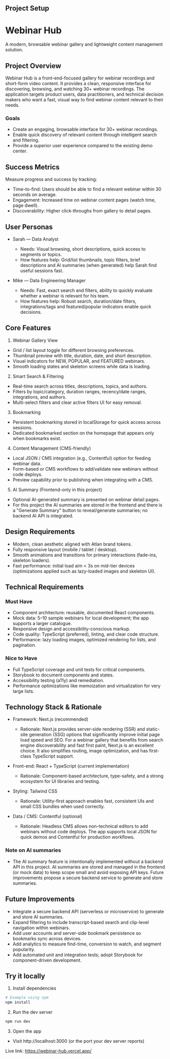 ## Project Setup

# Webinar Hub

A modern, browsable webinar gallery and lightweight content management solution.

## Project Overview

Webinar Hub is a front-end-focused gallery for webinar recordings and short-form video content. It provides a clean, responsive interface for discovering, browsing, and watching 30+ webinar recordings. The application targets product users, data practitioners, and technical decision makers who want a fast, visual way to find webinar content relevant to their needs.

### Goals

- Create an engaging, browsable interface for 30+ webinar recordings.
- Enable quick discovery of relevant content through intelligent search and filtering.
- Provide a superior user experience compared to the existing demo center.

## Success Metrics

Measure progress and success by tracking:

- Time-to-find: Users should be able to find a relevant webinar within 30 seconds on average.
- Engagement: Increased time on webinar content pages (watch time, page dwell).
- Discoverability: Higher click-throughs from gallery to detail pages.

## User Personas

- Sarah — Data Analyst
	- Needs: Visual browsing, short descriptions, quick access to segments or topics.
	- How features help: Grid/list thumbnails, topic filters, brief descriptions and AI summaries (when generated) help Sarah find useful sessions fast.

- Mike — Data Engineering Manager
	- Needs: Fast, exact search and filters, ability to quickly evaluate whether a webinar is relevant for his team.
	- How features help: Robust search, duration/date filters, integrations/tags and featured/popular indicators enable quick decisions.

## Core Features

1. Webinar Gallery View
- Grid / list layout toggle for different browsing preferences.
- Thumbnail preview with title, duration, date, and short description.
- Visual indicators for NEW, POPULAR, and FEATURED webinars.
- Smooth loading states and skeleton screens while data is loading.

2. Smart Search & Filtering
- Real-time search across titles, descriptions, topics, and authors.
- Filters by topic/category, duration ranges, recency/date ranges, integrations, and authors.
- Multi-select filters and clear active filters UI for easy removal.

3. Bookmarking
- Persistent bookmarking stored in localStorage for quick access across sessions.
- Dedicated bookmarked section on the homepage that appears only when bookmarks exist.

4. Content Management (CMS-friendly)
- Local JSON / CMS integration (e.g., Contentful) option for feeding webinar data.
- Form-based or CMS workflows to add/validate new webinars without code deploys.
- Preview capability prior to publishing when integrating with a CMS.

5. AI Summary (Frontend-only in this project)
- Optional AI-generated summary is presented on webinar detail pages.
- For this project the AI summaries are stored in the frontend and there is a "Generate Summary" button to reveal/generate summaries; no backend AI API is integrated.

## Design Requirements

- Modern, clean aesthetic aligned with Atlan brand tokens.
- Fully responsive layout (mobile / tablet / desktop).
- Smooth animations and transitions for primary interactions (fade-ins, skeleton loaders).
- Fast performance: initial load aim < 3s on mid-tier devices (optimizations applied such as lazy-loaded images and skeleton UI).

## Technical Requirements

### Must Have

- Component architecture: reusable, documented React components.
- Mock data: 5–10 sample webinars for local development; the app supports a larger catalogue.
- Responsive design and accessibility-conscious markup.
- Code quality: TypeScript (preferred), linting, and clear code structure.
- Performance: lazy loading images, optimized rendering for lists, and pagination.

### Nice to Have

- Full TypeScript coverage and unit tests for critical components.
- Storybook to document components and states.
- Accessibility testing (a11y) and remediation.
- Performance optimizations like memoization and virtualization for very large lists.

## Technology Stack & Rationale

- Framework: Next.js (recommended)
	- Rationale: Next.js provides server-side rendering (SSR) and static-site generation (SSG) options that significantly improve initial page load speed and SEO. For a webinar gallery that benefits from search engine discoverability and fast first paint, Next.js is an excellent choice. It also simplifies routing, image optimization, and has first-class TypeScript support.

- Front-end: React + TypeScript (current implementation)
	- Rationale: Component-based architecture, type-safety, and a strong ecosystem for UI libraries and testing.

- Styling: Tailwind CSS
	- Rationale: Utility-first approach enables fast, consistent UIs and small CSS bundles when used correctly.

- Data / CMS: Contentful (optional)
	- Rationale: Headless CMS allows non-technical editors to add webinars without code deploys. The app supports local JSON for quick demos and Contentful for production workflows.

### Note on AI summaries
- The AI summary feature is intentionally implemented without a backend API in this project. AI summaries are stored and managed in the frontend (or mock data) to keep scope small and avoid exposing API keys. Future improvements propose a secure backend service to generate and store summaries.

## Future Improvements

- Integrate a secure backend API (serverless or microservice) to generate and store AI summaries.
- Expand filtering to include transcript-based search and clip-level navigation within webinars.
- Add user accounts and server-side bookmark persistence so bookmarks sync across devices.
- Add analytics to measure find-time, conversion to watch, and segment popularity.
- Add automated unit and integration tests; adopt Storybook for component-driven development.

## Try it locally

1. Install dependencies

```bash
# Example using npm
npm install
```

2. Run the dev server

```bash
npm run dev
```

3. Open the app

- Visit http://localhost:3000 (or the port your dev server reports)

Live link: https://webinar-hub.vercel.app/
